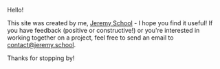 Hello!

This site was created by me, [Jeremy School](https://jeremy.school) - I hope you find it useful! If you have feedback (positive or constructive!) or you're interested in working together on a project, feel free to send an email to contact@jeremy.school.


Thanks for stopping by!